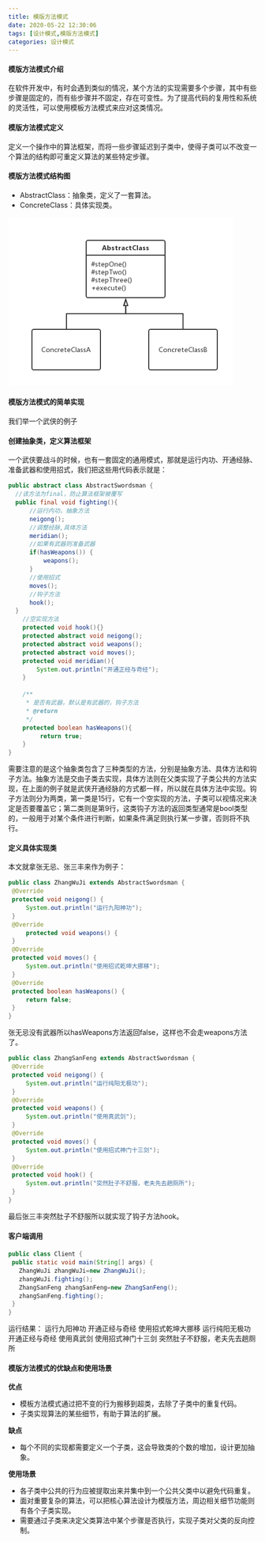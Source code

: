 ```yaml
---
title: 模版方法模式
date: 2020-05-22 12:30:06
tags: [设计模式,模版方法模式]
categories: 设计模式
---
```


#### 模版方法模式介绍

在软件开发中，有时会遇到类似的情况，某个方法的实现需要多个步骤，其中有些步骤是固定的，而有些步骤并不固定，存在可变性。为了提高代码的复用性和系统的灵活性，可以使用模板方法模式来应对这类情况。

<!--more-->

#### 模版方法模式定义

定义一个操作中的算法框架，而将一些步骤延迟到子类中，使得子类可以不改变一个算法的结构即可重定义算法的某些特定步骤。

#### 模版方法模式结构图

- AbstractClass：抽象类，定义了一套算法。
- ConcreteClass：具体实现类。

![](moshimoban/1111.png)

#### 模版方法模式的简单实现

我们举一个武侠的例子

#### 创建抽象类，定义算法框架

一个武侠要战斗的时候，也有一套固定的通用模式，那就是运行内功、开通经脉、准备武器和使用招式，我们把这些用代码表示就是：

```java
public abstract class AbstractSwordsman {
  //该方法为final，防止算法框架被覆写
  public final void fighting(){
      //运行内功，抽象方法
      neigong();
      //调整经脉,具体方法
      meridian();
      //如果有武器则准备武器
      if(hasWeapons()) {
          weapons();
      }
      //使用招式
      moves();
      //钩子方法
      hook();
  }
    //空实现方法
    protected void hook(){}
    protected abstract void neigong();
    protected abstract void weapons();
    protected abstract void moves();
    protected void meridian(){
        System.out.println("开通正经与奇经");
    }

    /**
     * 是否有武器，默认是有武器的，钩子方法
     * @return
     */
    protected boolean hasWeapons(){
         return true;
    }
}
```

需要注意的是这个抽象类包含了三种类型的方法，分别是抽象方法、具体方法和钩子方法。抽象方法是交由子类去实现，具体方法则在父类实现了子类公共的方法实现，在上面的例子就是武侠开通经脉的方式都一样，所以就在具体方法中实现。钩子方法则分为两类，第一类是15行，它有一个空实现的方法，子类可以视情况来决定是否要覆盖它；第二类则是第9行，这类钩子方法的返回类型通常是bool类型的，一般用于对某个条件进行判断，如果条件满足则执行某一步骤，否则将不执行。

#### 定义具体实现类

本文就拿张无忌、张三丰来作为例子：

```java
public class ZhangWuJi extends AbstractSwordsman {
 @Override
 protected void neigong() {
     System.out.println("运行九阳神功");
 }
 @Override
     protected void weapons() {
 }
 @Override
 protected void moves() {
     System.out.println("使用招式乾坤大挪移");
 }
 @Override
 protected boolean hasWeapons() {
     return false;
 }
}
```

张无忌没有武器所以hasWeapons方法返回false，这样也不会走weapons方法了。

```java
public class ZhangSanFeng extends AbstractSwordsman {
 @Override
 protected void neigong() {
     System.out.println("运行纯阳无极功");
 }
 @Override
 protected void weapons() {
     System.out.println("使用真武剑");
 }
 @Override
 protected void moves() {
     System.out.println("使用招式神门十三剑");
 }
 @Override
 protected void hook() {
     System.out.println("突然肚子不舒服，老夫先去趟厕所");
 }
}
```

最后张三丰突然肚子不舒服所以就实现了钩子方法hook。

#### 客户端调用

```java
public class Client {
 public static void main(String[] args) {
   ZhangWuJi zhangWuJi=new ZhangWuJi();
   zhangWuJi.fighting();
   ZhangSanFeng zhangSanFeng=new ZhangSanFeng();
   zhangSanFeng.fighting();
 }
}
```

运行结果： 
运行九阳神功 
开通正经与奇经 
使用招式乾坤大挪移 
运行纯阳无极功 
开通正经与奇经 
使用真武剑 
使用招式神门十三剑 
突然肚子不舒服，老夫先去趟厕所

#### 模版方法模式的优缺点和使用场景

**优点**

- 模板方法模式通过把不变的行为搬移到超类，去除了子类中的重复代码。
- 子类实现算法的某些细节，有助于算法的扩展。

**缺点**

- 每个不同的实现都需要定义一个子类，这会导致类的个数的增加，设计更加抽象。

**使用场景**

- 各子类中公共的行为应被提取出来并集中到一个公共父类中以避免代码重复。
- 面对重要复杂的算法，可以把核心算法设计为模版方法，周边相关细节功能则有各个子类实现。
- 需要通过子类来决定父类算法中某个步骤是否执行，实现子类对父类的反向控制。
